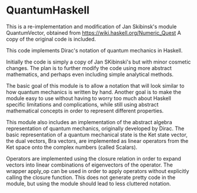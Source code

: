 # QuantumHaskell

This is a re-implementation and modification of Jan Skibinsk's module
QuantumVector, obtained from https://wiki.haskell.org/Numeric_Quest
A copy of the original code is included.

This code implements Dirac's notation of quantum mechanics in Haskell.

Initially the code is simply a copy of Jan SKibinski's but with minor cosmetic changes.
The plan is to further modify the code using more abstract mathematics, and perhaps
even including simple analytical methods.

The basic goal of this module is to allow a notation that will look similar to how quantum mechanics is written by hand. Another goal is to make the module easy to use without having to worry too much about Haskell specific limitations and complications, while still using abstract mathematical concepts in order to represent different properties.

This module also includes an implementation of the abstract algebra representation of quantum mechanics, originally developed by Dirac.
The basic representation of a quantum mechanical state is the Ket state vector, the dual vectors, Bra vectors, are implemented as linear operators from the Ket space onto the complex numbers (called Scalars).

Operators are implemented using the closure relation in order to expand vectors into linear combinations of eigenvectors of the operator. The wrapper apply_op can be used in order to apply operators without explicitly calling the closure function. This does not generate pretty code in the module, but using the module should lead to less cluttered notation.
